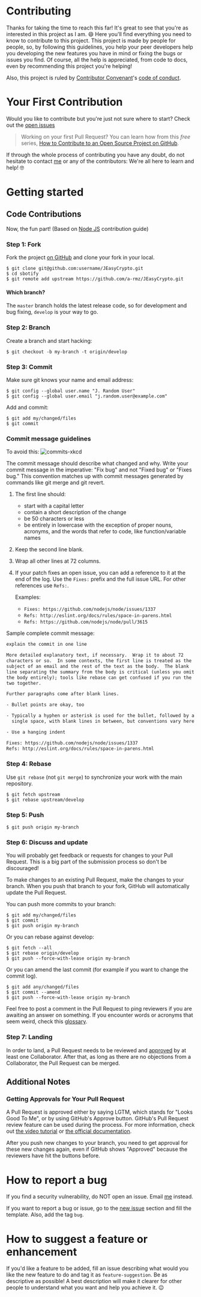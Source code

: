 # Contributing

Thanks for taking the time to reach this far! It's great to see that you're as interested in this project as I am. 😄 Here you'll find everything you need to know to contribute to this project. This project is made by people for people, so, by following this guidelines, you help your peer developers help you developing the new features you have in mind or fixing the bugs or issues you find. Of course, all the help is appreciated, from code to docs, even by recommending this project you're helping!

Also, this project is ruled by [Contributor Convenant](http://contributor-covenant.org)'s [code of conduct](./CODE_OF_CONDUCT.md).

# Your First Contribution

Would you like to contribute but you're just not sure where to start? Check out the [open issues](https://github.com/a-rmz/JEasyCrypto/issues)

> Working on your first Pull Request? You can learn how from this *free* series, [How to Contribute to an Open Source Project on GitHub](https://egghead.io/series/how-to-contribute-to-an-open-source-project-on-github).

If through the whole process of contributing you have any doubt, do not hesitate to contact [me](https://github.com/a-rmz) or any of the contributors: We're all here to learn and help! 🤓

# Getting started
## Code Contributions

Now, the fun part! (Based on [Node JS](github.com/nodejs/node/blob/master/CONTRIBUTING.md) contribution guide)

### Step 1: Fork

Fork the project [on GitHub](https://github.com/a-rmz/sbotify) and clone your fork in your local.

```text
$ git clone git@github.com:username/JEasyCrypto.git
$ cd sbotify
$ git remote add upstream https://github.com/a-rmz/JEasyCrypto.git
```

#### Which branch?

The `master` branch holds the latest release code, so for development and bug fixing, `develop` is your way to go.

### Step 2: Branch

Create a branch and start hacking:

```text
$ git checkout -b my-branch -t origin/develop
```
### Step 3: Commit

Make sure git knows your name and email address:

```text
$ git config --global user.name "J. Random User"
$ git config --global user.email "j.random.user@example.com"
```

Add and commit:

```text
$ git add my/changed/files
$ git commit
```

### Commit message guidelines

To avoid this:
![commits-xkcd](https://camo.githubusercontent.com/1c4989b1a9729535c11498bb990b6c4622ebfb8b/68747470733a2f2f696d67732e786b63642e636f6d2f636f6d6963732f6769745f636f6d6d69742e706e67)

The commit message should describe what changed and why. Write your commit message in the imperative: "Fix bug" and not "Fixed bug"
or "Fixes bug."  This convention matches up with commit messages generated by commands like git merge and git revert.

1. The first line should:
   - start with a capital letter
   - contain a short description of the change
   - be 50 characters or less
   - be entirely in lowercase with the exception of proper nouns, acronyms, and
   the words that refer to code, like function/variable names

2. Keep the second line blank.
3. Wrap all other lines at 72 columns.

4. If your patch fixes an open issue, you can add a reference to it at the end
of the log. Use the `Fixes:` prefix and the full issue URL. For other references
use `Refs:`.

   Examples:
   - `Fixes: https://github.com/nodejs/node/issues/1337`
   - `Refs: http://eslint.org/docs/rules/space-in-parens.html`
   - `Refs: https://github.com/nodejs/node/pull/3615`

Sample complete commit message:

```txt
explain the commit in one line

More detailed explanatory text, if necessary.  Wrap it to about 72
characters or so.  In some contexts, the first line is treated as the
subject of an email and the rest of the text as the body.  The blank
line separating the summary from the body is critical (unless you omit
the body entirely); tools like rebase can get confused if you run the
two together.

Further paragraphs come after blank lines.

- Bullet points are okay, too

- Typically a hyphen or asterisk is used for the bullet, followed by a
  single space, with blank lines in between, but conventions vary here

- Use a hanging indent

Fixes: https://github.com/nodejs/node/issues/1337
Refs: http://eslint.org/docs/rules/space-in-parens.html
```

### Step 4: Rebase

Use `git rebase` (not `git merge`) to synchronize your work with
the main repository.

```text
$ git fetch upstream
$ git rebase upstream/develop
```

### Step 5: Push

```text
$ git push origin my-branch
```

### Step 6: Discuss and update

You will probably get feedback or requests for changes to your Pull Request.
This is a big part of the submission process so don't be discouraged!

To make changes to an existing Pull Request, make the changes to your branch.
When you push that branch to your fork, GitHub will automatically update the
Pull Request.

You can push more commits to your branch:

```text
$ git add my/changed/files
$ git commit
$ git push origin my-branch
```

Or you can rebase against develop:

```text
$ git fetch --all
$ git rebase origin/develop
$ git push --force-with-lease origin my-branch
```

Or you can amend the last commit (for example if you want to change the commit
log).

```text
$ git add any/changed/files
$ git commit --amend
$ git push --force-with-lease origin my-branch
```

Feel free to post a comment in the Pull Request to ping reviewers if you are
awaiting an answer on something. If you encounter words or acronyms that
seem weird, check this
[glossary](https://sites.google.com/a/chromium.org/dev/glossary).

### Step 7: Landing

In order to land, a Pull Request needs to be reviewed and
[approved](#getting-approvals-for-your-pull-request) by
at least one Collaborator.
After that, as long as there are no objections
from a Collaborator, the Pull Request can be merged.

## Additional Notes
### Getting Approvals for Your Pull Request

A Pull Request is approved either by saying LGTM, which stands for
"Looks Good To Me", or by using GitHub's Approve button.
GitHub's Pull Request review feature can be used during the process.
For more information, check out
[the video tutorial](https://www.youtube.com/watch?v=HW0RPaJqm4g)
or [the official documentation](https://help.github.com/articles/reviewing-changes-in-pull-requests/).

After you push new changes to your branch, you need to get
approval for these new changes again, even if GitHub shows "Approved"
because the reviewers have hit the buttons before.


# How to report a bug
If you find a security vulnerability, do NOT open an issue.
Email [me](mailto:armzprz@gmail.com) instead.

If you want to report a bug or issue, go to the
[new issue](https://github.com/a-rmz/JEasyCrypto/issues/new) section and fill the template.
Also, add the tag `bug`.

# How to suggest a feature or enhancement
If you'd like a feature to be added, fill an issue describing what would you like
the new feature to do and tag it as `feature-suggestion`. Be as descriptive as possible!
A best description will make it clearer for other people to understand what you want
and help you achieve it. 😉
